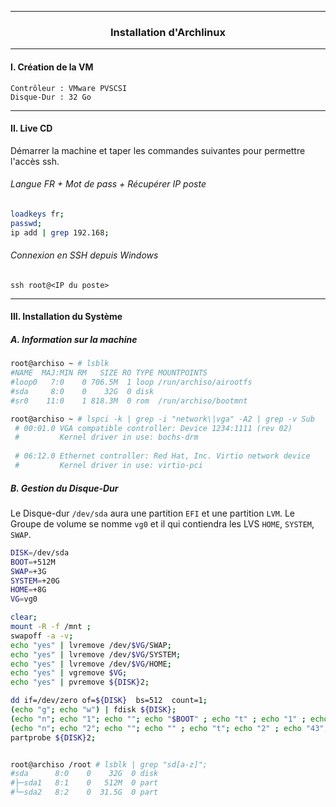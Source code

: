 --------------------------------------------------------------------------------------------------------------------------------------------------------------------------------
### <p align='center'> Installation d'Archlinux</p>

--------------------------------------------------------------------------------------------------------------------------------------------------------------------------------
#### I. Création de la VM
```
Contrôleur : VMware PVSCSI
Disque-Dur : 32 Go
```


--------------------------------------------------------------------------------------------------------------------------------------------------------------------------------
#### II. Live CD
Démarrer la machine et taper les commandes suivantes pour permettre l'accès ssh.

###### Langue FR + Mot de pass + Récupérer IP poste
```bash
loadkeys fr;
passwd;
ip add | grep 192.168;
```

###### Connexion en SSH depuis Windows
```
ssh root@<IP du poste>
```

--------------------------------------------------------------------------------------------------------------------------------------------------------------------------------
#### III. Installation du Système
##### A. Information sur la machine
```bash
root@archiso ~ # lsblk
#NAME  MAJ:MIN RM   SIZE RO TYPE MOUNTPOINTS
#loop0   7:0    0 706.5M  1 loop /run/archiso/airootfs
#sda     8:0    0    32G  0 disk
#sr0    11:0    1 818.3M  0 rom  /run/archiso/bootmnt

root@archiso ~ # lspci -k | grep -i "network\|vga" -A2 | grep -v Sub
 # 00:01.0 VGA compatible controller: Device 1234:1111 (rev 02)
 #         Kernel driver in use: bochs-drm
 
 # 06:12.0 Ethernet controller: Red Hat, Inc. Virtio network device
 #         Kernel driver in use: virtio-pci
```

##### B. Gestion du Disque-Dur
Le Disque-dur `/dev/sda` aura une partition `EFI` et une partition `LVM`. Le Groupe de volume se nomme `vg0` et il qui contiendra les LVS `HOME`, `SYSTEM`, `SWAP`.


```bash
DISK=/dev/sda
BOOT=+512M
SWAP=+3G
SYSTEM=+20G
HOME=+8G
VG=vg0

clear;
mount -R -f /mnt ;
swapoff -a -v;
echo "yes" | lvremove /dev/$VG/SWAP;
echo "yes" | lvremove /dev/$VG/SYSTEM;
echo "yes" | lvremove /dev/$VG/HOME;
echo "yes" | vgremove $VG;
echo "yes" | pvremove ${DISK}2;

dd if=/dev/zero of=${DISK}  bs=512  count=1;
(echo "g"; echo "w") | fdisk ${DISK};
(echo "n"; echo "1"; echo ""; echo "$BOOT" ; echo "t" ; echo "1" ; echo "w")      | fdisk $DISK; # EFI
(echo "n"; echo "2"; echo ""; echo "" ; echo "t"; echo "2" ; echo "43"; echo "w") | fdisk $DISK; # LVM
partprobe ${DISK}2;


root@archiso /root # lsblk | grep "sd[a-z]";
#sda      8:0    0    32G  0 disk
#├─sda1   8:1    0   512M  0 part
#└─sda2   8:2    0  31.5G  0 part
```
